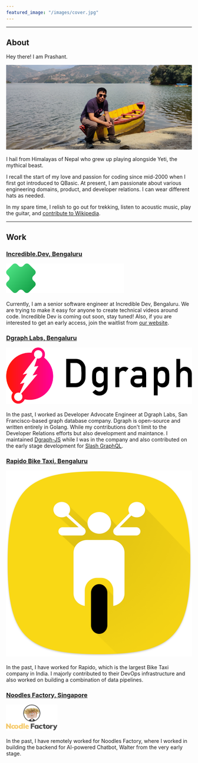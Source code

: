 ```yaml
---
featured_image: "/images/cover.jpg"
---
```


---

## About

Hey there! I am Prashant.

![Prashant's Photo](/images/website.jpg)

I hail from Himalayas of Nepal who grew up playing alongside Yeti,
the mythical beast.

I recall the start of my love and passion for coding since mid-2000 when
I first got introduced to QBasic. At present, I am passionate about various engineering domains,
product, and developer relations. I can wear different hats as needed.

In my spare time, I relish to go out for trekking, listen to acoustic music, play the guitar, and
[contribute to Wikipedia](https://en.wikipedia.org/wiki/User:coolboi567).

---

## Work

<article class="pa3 pa0-ns nested-copy-line-height nested-img">
    <aside class="flex-ns flex-wrap justify-around mt0">
        <div class="relative w-100 mb4 bg-white">
            <div class="bg-white mb2 pv3 ph4 gray overflow-hidden">
                <!-- <span class="f6 db">{{ humanize .Section }}</span> -->
                <h1 class="f3 fw1 athelas mt2 lh-title">
                <a href="https://incredible.dev?referrer=prashantshahi.dev" class="link black dim">
                    <span>Incredible.Dev, Bengaluru</span>
                    <p class="w-30 center">
                        <img src="/images/incredibledev.svg" alt="Incredible Dev">
                    </p>
                </a>
                </h1>
                <div class="nested-links f5 lh-copy nested-copy-line-height">
                    Currently, I am a senior software engineer at Incredible Dev, Bengaluru.
                    We are trying to make it easy for anyone to create technical
                    videos around code. Incredible Dev is coming out soon, stay tuned! Also, if you are interested to get an early access, join the waitlist from <a href="https://incredible.dev?referrer=prashantshahi.dev">our website</a>.
                </div>
            </div>
        </div>
        <div class="relative w-100 mb4 bg-white">
            <div class="bg-white mb2 pv3 ph4 gray overflow-hidden">
                <!-- <span class="f6 db">{{ humanize .Section }}</span> -->
                <h1 class="f3 fw1 athelas mt2 lh-title">
                <a href="https://dgraph.io?referrer=prashantshahi.dev" class="link black dim">
                    <span>Dgraph Labs, Bengaluru</span>
                    <p class="w-30 center">
                        <img src="/images/dgraph.svg" alt="Dgraph logo">
                    </p>
                </a>
                </h1>
                <div class="nested-links f5 lh-copy nested-copy-line-height">
                    In the past, I worked as Developer Advocate Engineer at Dgraph Labs,
                    San Francisco-based graph database company. Dgraph is open-source
                    and written entirely in Golang.
                    While my contributions don't limit to the Developer Relations efforts but also development and maintance.
                    I maintained <a href="https://github.com/dgraph-io/dgraph-js?referrer=prashantshahi.dev">Dgraph-JS</a> while I was in the company and also contributed
                    on the early stage development for <a href="https://dgraph.io/slash-graphql?referrer=prashantshahi.dev">Slash GraphQL</a>.
                </div>
            </div>
        </div>
        <div class="relative w-100 mb4 bg-white">
            <div class="bg-white mb2 pv3 ph4 gray overflow-hidden tc-l center">
                <!-- <span class="f6 db">{{ humanize .Section }}</span> -->
                <h1 class="f3 fw1 athelas mt2 lh-title">
                <a href="https://rapido.bike?referrer=prashantshahi.dev" class="link black dim">
                    <span>Rapido Bike Taxi, Bengaluru</span>
                    <p class="w-30 center">
                        <img src="/images/rapido.png" alt="Rapido logo">
                    </p>
                </a>
                </h1>
                <div class="nested-links f5 lh-copy nested-copy-line-height">
                    In the past, I have worked for Rapido, which is the largest Bike Taxi company in India.
                    I majorly contributed to their DevOps infrastructure and also worked on building
                    a combination of data pipelines.
                </div>
            </div>
        </div>
        <div class="relative w-100 mb4 bg-white">
            <div class="bg-white mb2 pv3 ph4 gray overflow-hidden">
                <!-- <span class="f6 db">{{ humanize .Section }}</span> -->
                <h1 class="f3 fw1 athelas mt2 lh-title">
                <a href="https://www.noodlefactory.ai?referrer=prashantshahi.dev" class="link black dim">
                    <span>Noodles Factory, Singapore</span>
                    <p class="w-30 center">
                        <img src="/images/noodlesfactory.png" alt="Noodles Factory logo">
                    </p>
                </a>
                </h1>
                <div class="nested-links f5 lh-copy nested-copy-line-height">
                    In the past, I have remotely worked for Noodles Factory, where I worked in building
                    the backend for AI-powered Chatbot, Walter from the very early stage.
                </div>
            </div>
        </div>
    </aside>
</article>
